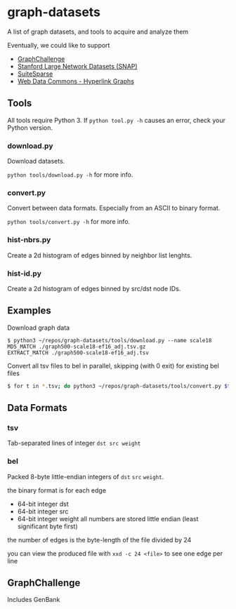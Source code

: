 # graph-datasets

A list of graph datasets, and tools to acquire and analyze them

Eventually, we could like to support
* [GraphChallenge](https://graphchallenge.mit.edu/data-sets)
* [Stanford Large Network Datasets (SNAP)](https://snap.stanford.edu/data/index.html
)
* [SuiteSparse](sparse.tamu.edu)
* [Web Data Commons - Hyperlink Graphs](webdatacommons.org/hyperlinkgraph)

## Tools

All tools require Python 3. If `python tool.py -h` causes an error, check your Python version.

### download.py

Download datasets.

`python tools/download.py -h` for more info.

### convert.py

Convert between data formats.
Especially from an ASCII to binary format.

`python tools/convert.py -h` for more info.

### hist-nbrs.py

Create a 2d histogram of edges binned by neighbor list lenghts.

### hist-id.py

Create a 2d histogram of edges binned by src/dst node IDs.

## Examples

Download graph data
```
$ python3 ~/repos/graph-datasets/tools/download.py --name scale18
MD5_MATCH ./graph500-scale18-ef16_adj.tsv.gz
EXTRACT_MATCH ./graph500-scale18-ef16_adj.tsv
```

Convert all tsv files to bel in parallel, skipping (with 0 exit) for existing bel files
```bash
$ for t in *.tsv; do python3 ~/repos/graph-datasets/tools/convert.py $t bel -s &; done
```

## Data Formats

### tsv

Tab-separated lines of integer `dst src weight`

### bel

Packed 8-byte little-endian integers of `dst` `src` `weight`.

the binary format is for each edge
* 64-bit integer dst
* 64-bit integer src
* 64-bit integer weight
all numbers are stored little endian (least significant byte first)

the number of edges is the byte-length of the file divided by 24

you can view the produced file with 
`xxd -c 24 <file>` to see one edge per line

## GraphChallenge

Includes GenBank 

